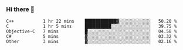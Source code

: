 ### Hi there 👋

<!--
**KLXLjun/KLXLjun** is a ✨ _special_ ✨ repository because its `README.md` (this file) appears on your GitHub profile.

Here are some ideas to get you started:

- 🔭 I’m currently working on ...
- 🌱 I’m currently learning ...
- 👯 I’m looking to collaborate on ...
- 🤔 I’m looking for help with ...
- 💬 Ask me about ...
- 📫 How to reach me: ...
- 😄 Pronouns: ...
- ⚡ Fun fact: ...
-->

<!--START_SECTION:waka-->
```text
C++           1 hr 22 mins    ████████████▓░░░░░░░░░░░░   50.20 % 
C             1 hr 5 mins     ██████████░░░░░░░░░░░░░░░   39.75 % 
Objective-C   7 mins          █░░░░░░░░░░░░░░░░░░░░░░░░   04.58 % 
C#            5 mins          ▓░░░░░░░░░░░░░░░░░░░░░░░░   03.32 % 
Other         3 mins          ▓░░░░░░░░░░░░░░░░░░░░░░░░   02.16 % 
```
<!--END_SECTION:waka-->
